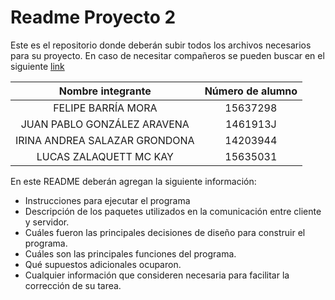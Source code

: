 # Readme Proyecto 2

Este es el repositorio donde deberán subir todos los archivos necesarios para su proyecto. En caso de necesitar compañeros se pueden buscar en el siguiente [link](https://github.com/IIC2333/Foro-2020-2/issues/82)

|       Nombre integrante       | Número de alumno |
| :---------------------------: | :--------------: |
|      FELIPE BARRÍA MORA       |     15637298     |
|  JUAN PABLO GONZÁLEZ ARAVENA  |     1461913J     |
| IRINA ANDREA SALAZAR GRONDONA |     14203944     |
|    LUCAS ZALAQUETT MC KAY     |     15635031     |

En este README deberán agregan la siguiente información:

- Instrucciones para ejecutar el programa
- Descripción de los paquetes utilizados en la comunicación entre cliente y servidor.
- Cuáles fueron las principales decisiones de diseño para construir el programa.
- Cuáles son las principales funciones del programa.
- Qué supuestos adicionales ocuparon.
- Cualquier información que consideren necesaria para facilitar la corrección de su tarea.
